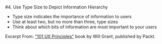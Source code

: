 #4. Use Type Size to Depict Information Hierarchy
-  Type size indicates the importance of information to users
-  Use at least two, but no more than three, type sizes
-  Think about which bits of information are most important to your users

Excerpt From: ["101 UX Principles"](https://www.packtpub.com/web-development/101-ux-principles) book by Will Grant, published by Packt.
